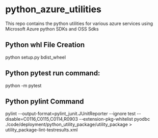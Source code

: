 # python_azure_utilities
This repo contains the python utilities for various azure services using Microsoft Azure python SDKs and OSS Sdks

## Python whl File Creation
python setup.py bdist_wheel

## Python pytest run command:
python -m pytest <filepath>

 ## Python pylint Command
   pylint --output-format=pylint_junit.JUnitReporter --ignore test --disable=C0116,C0115,C0114,R0903 --extension-pkg-whitelist pyodbc ./code/deployment/python_utility_package/utility_package > utility_package-lint-testresults.xml
